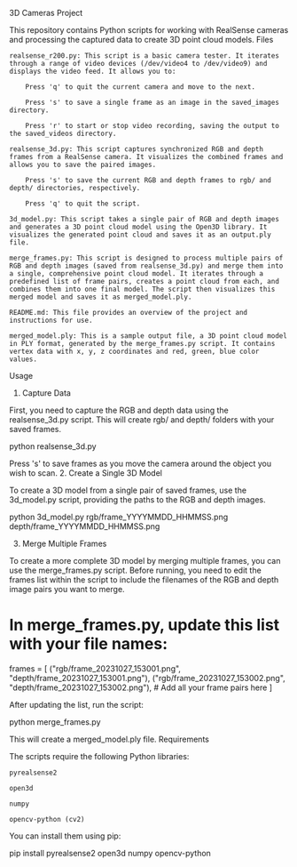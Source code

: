 3D Cameras Project

This repository contains Python scripts for working with RealSense cameras and processing the captured data to create 3D point cloud models.
Files

    realsense_r200.py: This script is a basic camera tester. It iterates through a range of video devices (/dev/video4 to /dev/video9) and displays the video feed. It allows you to:

        Press 'q' to quit the current camera and move to the next.

        Press 's' to save a single frame as an image in the saved_images directory.

        Press 'r' to start or stop video recording, saving the output to the saved_videos directory.

    realsense_3d.py: This script captures synchronized RGB and depth frames from a RealSense camera. It visualizes the combined frames and allows you to save the paired images.

        Press 's' to save the current RGB and depth frames to rgb/ and depth/ directories, respectively.

        Press 'q' to quit the script.

    3d_model.py: This script takes a single pair of RGB and depth images and generates a 3D point cloud model using the Open3D library. It visualizes the generated point cloud and saves it as an output.ply file.

    merge_frames.py: This script is designed to process multiple pairs of RGB and depth images (saved from realsense_3d.py) and merge them into a single, comprehensive point cloud model. It iterates through a predefined list of frame pairs, creates a point cloud from each, and combines them into one final model. The script then visualizes this merged model and saves it as merged_model.ply.

    README.md: This file provides an overview of the project and instructions for use.

    merged_model.ply: This is a sample output file, a 3D point cloud model in PLY format, generated by the merge_frames.py script. It contains vertex data with x, y, z coordinates and red, green, blue color values.

Usage
1. Capture Data

First, you need to capture the RGB and depth data using the realsense_3d.py script. This will create rgb/ and depth/ folders with your saved frames.

python realsense_3d.py

Press 's' to save frames as you move the camera around the object you wish to scan.
2. Create a Single 3D Model

To create a 3D model from a single pair of saved frames, use the 3d_model.py script, providing the paths to the RGB and depth images.

python 3d_model.py rgb/frame_YYYYMMDD_HHMMSS.png depth/frame_YYYYMMDD_HHMMSS.png

3. Merge Multiple Frames

To create a more complete 3D model by merging multiple frames, you can use the merge_frames.py script. Before running, you need to edit the frames list within the script to include the filenames of the RGB and depth image pairs you want to merge.

# In merge_frames.py, update this list with your file names:
frames = [
    ("rgb/frame_20231027_153001.png", "depth/frame_20231027_153001.png"),
    ("rgb/frame_20231027_153002.png", "depth/frame_20231027_153002.png"),
    # Add all your frame pairs here
]

After updating the list, run the script:

python merge_frames.py

This will create a merged_model.ply file.
Requirements

The scripts require the following Python libraries:

    pyrealsense2

    open3d

    numpy

    opencv-python (cv2)

You can install them using pip:

pip install pyrealsense2 open3d numpy opencv-python



